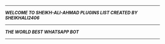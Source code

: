 -----------

***WELCOME TO SHEIKH-ALI-AHMAD PLUGINS LIST CREATED BY SHEIKHALI2406***

-----------

***THE WORLD BEST WHATSAPP BOT***

----------
